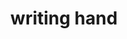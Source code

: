 ---
layout: smileys&emotion
title: writing hand
emoji: writing_hand
permalink: ✍.html
image: assets/img/3moji/writing_hand.png
---